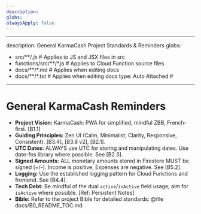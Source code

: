 ```yaml
---
description: 
globs: 
alwaysApply: false
---
```

---
description: General KarmaCash Project Standards & Reminders
globs:
  - src/**/*.js* # Applies to JS and JSX files in src
  - functions/src/**/*.js # Applies to Cloud Function source files
  - docs/**/*.md # Applies when editing docs
  - docs/**/*.txt # Applies when editing docs
  type: Auto Attached #
---
# General KarmaCash Reminders

- **Project Vision:** KarmaCash: PWA for simplified, mindful ZBB, French-first. [B1.1]
- **Guiding Principles:** Zen UI (Calm, Minimalist, Clarity, Responsive, Consistent). [B3.4], [B3.8 v2], [B2.1].
- **UTC Dates:** ALWAYS use UTC for storing and manipulating dates. Use date-fns library where possible. See [B2.3].
- **Signed Amounts:** ALL monetary amounts stored in Firestore MUST be signed (+/-). Income is positive, Expenses are negative. See [B5.2].
- **Logging:** Use the established logging pattern for Cloud Functions and frontend. See [B4.4].
- **Tech Debt:** Be mindful of the dual `active`/`isActive` field usage; aim for `isActive` where possible. [Ref: Persistent Notes]
- **Bible:** Refer to the project Bible for detailed standards:
  @file docs/B0_README_TOC.md